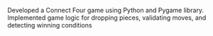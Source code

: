 Developed a Connect Four game using Python and Pygame library. Implemented game logic for dropping pieces, validating moves, and detecting winning conditions
